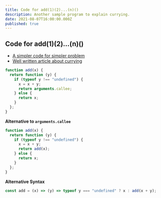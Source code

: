 ```yaml
---
title: Code for add(1)(2)...(n)()
description: Another sample program to explain currying.
date: 2021-08-07T16:00:00.000Z
published: true
---
```


## Code for add(1)(2)...(n)()

- [A simpler code for simpler problem](../code-for-add-1-2)
- [Well written article about currying](https://medium.com/@kevincennis/currying-in-javascript-c66080543528)

```js
function add(x) {
  return function (y) {
    if (typeof y !== "undefined") {
      x = x + y;
      return arguments.callee;
    } else {
      return x;
    }
  };
}
```

**Alternative to `arguments.callee`**

```js
function add(x) {
  return function (y) {
    if (typeof y !== "undefined") {
      x = x + y;
      return add(x);
    } else {
      return x;
    }
  };
}
```

**Alternative Syntax**

```js
const add = (x) => (y) => typeof y === "undefined" ? x : add(x + y);
```
